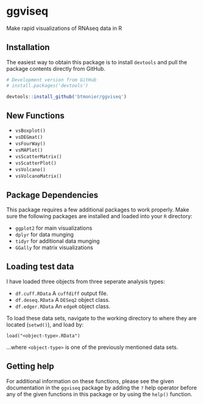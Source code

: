 # ggviseq
Make rapid visualizations of RNAseq data in R

Installation
------------

The easiest way to obtain this package is to install `devtools` and pull the package contents directly from GitHub.

``` r
# Development version from GitHub
# install.packages('devtools')

devtools::install_github('btmonier/ggviseq')
```

New Functions
-------------
* `vsBoxplot()`
* `vsDEGmat()`
* `vsFourWay()`
* `vsMAPlot()`
* `vsScatterMatrix()`
* `vsScatterPlot()`
* `vsVolcano()`
* `vsVolcanoMatrix()`

Package Dependencies
--------------------
This package requires a few additional packages to work properly. Make sure the following packages are installed and loaded into your `R` directory:

* `ggplot2` for main visualizations
* `dplyr` for data munging
* `tidyr` for additional data munging
* `GGally` for matrix visualizations

Loading test data
-----------------
I have loaded three objects from three seperate analysis types:

* `df.cuff.RData` A `cuffdiff` output file.
* `df.deseq.RData` A `DESeq2` object class.
* `df.edger.RData` An `edgeR` object class.

To load these data sets, navigate to the working directory to where they are located (`setwd()`), and load by:

`load("<object-type>.RData")`

...where `<object-type>` is one of the previously mentioned data sets.

Getting help
------------
For additional information on these functions, please see the given documentation in the `ggviseq` package by adding the `?` help operator before any of the given functions in this package or by using the `help()` function. 
